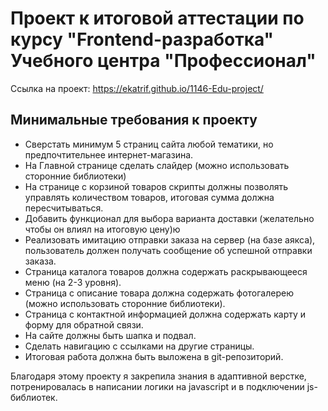 # Проект к итоговой аттестации по курсу "Frontend-разработка" Учебного центра "Профессионал"

Ссылка на проект: https://ekatrif.github.io/1146-Edu-project/

## Минимальные требования к проекту

- Сверстать минимум 5 страниц сайта любой тематики, но предпочтительнее интернет-магазина.
- На Главной странице сделать слайдер (можно использовать сторонние библиотеки)
- На странице с корзиной товаров скрипты должны позволять управлять количеством товаров, итоговая сумма должна пересчитываться.
- Добавить функционал для выбора варианта доставки (желательно чтобы он влиял на итоговую цену)ю
- Реализовать имитацию отправки заказа на сервер (на базе аякса), пользователь должен получать сообщение об успешной отправки заказа.
- Страница каталога товаров должна содержать раскрывающееся меню (на 2-3 уровня).
- Страница с описание товара должна содержать фотогалерею (можно использовать сторонние библиотеки).
- Cтраница с контактной информацией должна содержать карту и форму для обратной связи.
- На сайте должны быть шапка и подвал.
- Сделать навигацию с ссылками на другие страницы.
- Итоговая работа должна быть выложена в git-репозиторий.

Благодаря этому проекту я закрепила знания в адаптивной верстке, потренировалась в написании логики на javascript и в подключении js-библиотек.
